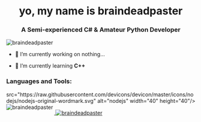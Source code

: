 <h1 align="center">yo, my name is braindeadpaster</h1>
<h3 align="center">A Semi-experienced C# & Amateur Python Developer</h3>

<p align="left"> <img src="https://komarev.com/ghpvc/?username=braindeadpaster&label=Profile%20views&color=0e75b6&style=flat" alt="braindeadpaster" /> </p>

- 🔭 I’m currently working on nothing...

- 🌱 I’m currently learning **C++**




<h3 align="left">Languages and Tools:</h3>
src="https://raw.githubusercontent.com/devicons/devicon/master/icons/nodejs/nodejs-original-wordmark.svg" alt="nodejs" width="40" height="40"/> </a> <a href="https://www.python.org" target="_blank" rel="noreferrer"> <img 

<p><img align="left" src="https://github-readme-stats.vercel.app/api/top-langs?username=braindeadpaster&show_icons=true&locale=en&layout=compact" alt="braindeadpaster" /></p>

<p>&nbsp;<img align="center" src="https://github-readme-stats.vercel.app/api?username=braindeadpaster&show_icons=true&locale=en" alt="braindeadpaster" /></p>
